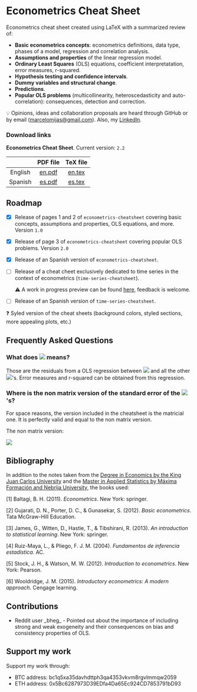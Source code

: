 # Econometrics Cheat Sheet

Econometrics cheat sheet created using LaTeX with a summarized review of:

* **Basic econometrics concepts**: econometrics definitions, data type, phases of a model, regression and correlation analysis.
* **Assumptions and properties** of the linear regression model.
* **Ordinary Least Squares** (OLS) equations, coefficient interpretatation, error measures, r-squared.
* **Hypothesis testing and confidence intervals**.
* **Dummy variables and structural change**.
* **Predictions**.
* **Popular OLS problems** (multicollinearity, heteroscedasticity and auto-correlation): consequences, detection and correction.

:bulb: Opinions, ideas and collaboration proposals are heard through GitHub or by email (marcelomijas@gmail.com). Also, my [LinkedIn](https://www.linkedin.com/in/marcelomorenop/).

### Download links

**Econometrics Cheat Sheet**. Current version: `2.2`

|         | PDF file                                                          | TeX file                                                            |
| :-----: | :---------------------------------------------------------------: | :-----------------------------------------------------------------: |
| English | [en.pdf](econometrics-cheatsheet/econometrics-cheatsheet-en.pdf)  | [en.tex](econometrics-cheatsheet/econometrics-cheatsheet-en.tex)    |
| Spanish | [es.pdf](econometrics-cheatsheet/econometrics-cheatsheet-es.pdf)  | [es.tex](econometrics-cheatsheet/econometrics-cheatsheet-es.tex)    |

## Roadmap

- [x] Release of pages 1 and 2 of `econometrics-cheatsheet` covering basic concepts, assumptions and properties, OLS equations, and more. Version `1.0`

- [x] Release of page 3 of `econometrics-cheatsheet` covering popular OLS problems. Version `2.0`

- [x] Release of an Spanish version of `econometrics-cheatsheet`.

- [ ] Release of a cheat cheet exclusively dedicated to time series in the context of econometrics (`time-series-cheatsheet`).

     :warning: A work in progress preview can be found [here](time-series-cheatsheet/time-series-cheatsheet-en.pdf), feedback is welcome.

- [ ] Release of an Spanish version of `time-series-cheatsheet`.

:question: Syled version of the cheat sheets (background colors, styled sections, more appealing plots, etc.)

## Frequently Asked Questions

### What does ![](https://render.githubusercontent.com/render/math?math=\text{residualized}x_j) means?

Those are the residuals from a OLS regression between ![](https://render.githubusercontent.com/render/math?math=x_j) and all the other ![](https://render.githubusercontent.com/render/math?math=x)'s. Error measures and r-squared can be obtained from this regression.

### Where is the non matrix version of the standard error of the ![](https://render.githubusercontent.com/render/math?math=\hat{\beta})'s?

For space reasons, the version included in the cheatsheet is the matricial one. It is perfectly valid and equal to the non matrix version.

The non matrix version:

![](https://render.githubusercontent.com/render/math?math=se(\hat{\beta}_j)=\sqrt{\frac{\hat{\sigma}^2}{SST_j(1-R^2_j)}},j=1,...,k)

## Bibliography

In addition to the notes taken from the [Degree in Economics by the King Juan Carlos University](https://www.urjc.es/universidad/calidad/560-economia) and the [Master in Applied Statistics by Máxima Formación and Nebrija University](https://www.maximaformacion.es/masters/master-de-estadistica-aplicada-con-r-software/), the books used:

[1] Baltagi, B. H. (2011). *Econometrics*. New York: springer.

[2] Gujarati, D. N., Porter, D. C., & Gunasekar, S. (2012). *Basic econometrics*. Tata McGraw-Hill Education.

[3] James, G., Witten, D., Hastie, T., & Tibshirani, R. (2013). *An introduction to statistical learning*. New York: springer.

[4] Ruiz-Maya, L., & Pliego, F. J. M. (2004). *Fundamentos de inferencia estadística*. AC.

[5] Stock, J. H., & Watson, M. W. (2012). *Introduction to econometrics*. New York: Pearson.

[6] Wooldridge, J. M. (2015). *Introductory econometrics: A modern approach*. Cengage learning.

## Contributions

* Reddit user \_bheg_ - Pointed out about the importance of including strong and weak exogeneity and their consequences on bias and consistency properties of OLS.

## Support my work

Support my work through:

- BTC address: bc1q5xa35davhdttph3qa4353vkvm8rgvlmmqw2059
- ETH address: 0x5Bc6287973D39EDfa4Da65Ec924CD7853791bD93
